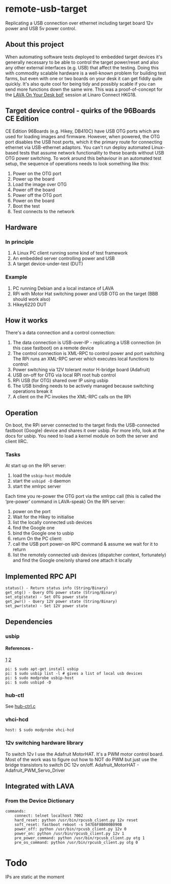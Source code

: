 # remote-usb-target
Replicating a USB connection over ethernet including target board 12v power and USB 5v power control.

## About this project
When automating software tests deployed to embedded target devices it's generally necessary to be able to control the target 
power/reset and also any other external interfaces (e.g. USB) that affect the testing. Doing this with commodity scalable
hardware is a well-known problem for building test farms, but even with one or two boards on your desk it can get fiddly
quite quickly. It's also quite cool for being tidy and possibly scable if you can send more functions down the same wire.
This was a proof-of-concept for the [LAVA On Your Desk boF](http://connect.linaro.org/resource/hkg18/hkg18-tr11/) 
session at Linaro Connect HKG18.

## Target device control - quirks of the 96Boards CE Edition
CE Edition 96Boards (e.g. Hikey, DB410C) have USB OTG ports which are used for loading images and firmware. However, when 
powered, the OTG port disables the USB host ports, which it the primary route for connecting ethernet via USB-ethernet adaptors.
You can't run deploy automated Linux-based tests that assume network functionality to these boards without USB OTG power 
switching. 
To work around this behaviour in an automated test setup, the sequence of operations needs to look something like this:
1. Power on the OTG port
2. Power up the board
3. Load the image over OTG
4. Power off the board
5. Power off the OTG port
6. Power on the board
7. Boot the test
8. Test connects to the network

## Hardware
### In principle
1. A Linux PC client running some kind of test framework
2. An embedded server controlling power and USB
3. A target device-under-test (DUT)
### Example
1. PC running Debian and a local instance of LAVA
2. RPi with Motor Hat switching power and USB OTG on the target (BBB should work also)
3. Hikey6220 DUT

## How it works
There's a data connection and a control connection:
1. The data connection is USB-over-IP - replicating a USB connection (in this case fastboot) on a remote device
2. The control connection is XML-RPC to control power and port switching
The RPi runs an XML-RPC server which executes local functions to control:
1. Power switching via 12V tolerant motor H-bridge board (Adafruit)
2. USB on-off for OTG via local RPi root hub control
3. RPi USB (for OTG) shared over IP using usbip
4. The USB binding needs to be actively managed because switching operations break it
5. A client on the PC invokes the XML-RPC calls on the RPi

## Operation
On boot, the RPi server connected to the target finds the USB-connected fastboot (Google) device and shares it over usbip.
For more info, look at the docs for usbip. You need to load a kernel module on both the server and client IIRC.

### Tasks
At start up on the RPi server:
1. load the `usbip-host` module
2. start the `usbipd -D` daemon
3. start the xmlrpc server 

Each time you re-power the OTG port via the xmlrpc call (this is called the ‘pre-power’ command in LAVA-speak)
On the RPi server:
1. power on the port
2. Wait for the Hikey to initialise
3. list the locally connected usb devices
4. find the Google one 
5. bind the Google one to usbip
6. return
On the PC client:
1. call the USB port power-on RPC command & assume we wait for it to return
2. list the remotely connected usb devices (dispatcher context, fortunately) and find the Google one/only shared one
attach it locally

## Implemented RPC API
```
status() - Return status info (String/Binary)
get_otg() - Query OTG power state (String/Binary)
set_otg(state) - Set OTG power state
get_pwr() - Query 12V power state (String/Binary)
set_pwr(state) - Set 12V power state
```

## Dependencies
### usbip
#### References -  
[1](https://www.usenix.org/legacy/events/usenix05/tech/freenix/hirofuchi/hirofuchi.pdf)
[2](https://3mdeb.com/firmware/linux-rpi-and-usb-over-ip/)

```
pi: $ sudo apt-get install usbip
pi: $ sudo usbip list -l # gives a list of local usb devices
pi: $ sudo modprobe usbip-host
pi: $ sudo usbipd -D
```

### hub-ctl
See [hub-ctrl.c](https://github.com/codazoda/hub-ctrl.c)

### vhci-hcd
```
host: $ sudo modprobe vhci-hcd
```

### 12v switching hardware library
To switch 12v I use the Adafruit MotorHAT. It's a PWM motor control board. Most of the work was to figure out how
to NOT do PWM but just use the bridge transistors to switch DC 12v on/off.
Adafruit_MotorHAT - Adafruit_PWM_Servo_Driver

## Integrated with LAVA

### From the Device Dictionary
```
commands:
    connect: telnet localhost 7002
    hard_reset: python /usr/bin/rpcusb_client.py 12v reset
    soft_reset: fastboot reboot -s 547E6F8B000B090B
    power_off: python /usr/bin/rpcusb_client.py 12v 0
    power_on: python /usr/bin/rpcusb_client.py 12v 1
    pre_power_command: python /usr/bin/rpcusb_client.py otg 1
    pre_os_command: python /usr/bin/rpcusb_client.py otg 0
```    

# Todo
IPs are static at the moment
